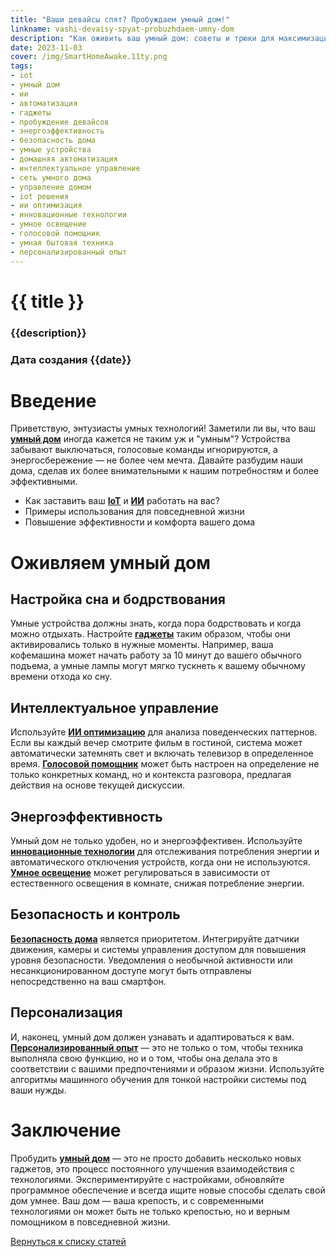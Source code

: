 ```yaml
---
title: "Ваши девайсы спят? Пробуждаем умный дом!"
linkname: vashi-devaisy-spyat-probuzhdaem-umny-dom
description: "Как оживить ваш умный дом: советы и трюки для максимизации потенциала IoT и ИИ."
date: 2023-11-03
cover: /img/SmartHomeAwake.11ty.png
tags: 
- iot
- умный дом
- ии
- автоматизация
- гаджеты
- пробуждение девайсов
- энергоэффективность
- безопасность дома
- умные устройства
- домашняя автоматизация
- интеллектуальное управление
- сеть умного дома
- управление домом
- iot решения
- ии оптимизация
- инновационные технологии
- умное освещение
- голосовой помощник
- умная бытовая техника
- персонализированный опыт
---
```


# {{ title }}
### {{description}}
### Дата создания {{date}}

# Введение

Приветствую, энтузиасты умных технологий! Заметили ли вы, что ваш **[умный дом](/)** иногда кажется не таким уж и "умным"? Устройства забывают выключаться, голосовые команды игнорируются, а энергосбережение — не более чем мечта. Давайте разбудим наши дома, сделав их более внимательными к нашим потребностям и более эффективными.

* Как заставить ваш **[IoT](/)** и **[ИИ](/)** работать на вас?
* Примеры использования для повседневной жизни
* Повышение эффективности и комфорта вашего дома

# Оживляем умный дом

## Настройка сна и бодрствования

Умные устройства должны знать, когда пора бодрствовать и когда можно отдыхать. Настройте **[гаджеты](/)** таким образом, чтобы они активировались только в нужные моменты. Например, ваша кофемашина может начать работу за 10 минут до вашего обычного подъема, а умные лампы могут мягко тускнеть к вашему обычному времени отхода ко сну.

## Интеллектуальное управление

Используйте **[ИИ оптимизацию](/)** для анализа поведенческих паттернов. Если вы каждый вечер смотрите фильм в гостиной, система может автоматически затемнять свет и включать телевизор в определенное время. **[Голосовой помощник](/)** может быть настроен на определение не только конкретных команд, но и контекста разговора, предлагая действия на основе текущей дискуссии.

## Энергоэффективность

Умный дом не только удобен, но и энергоэффективен. Используйте **[инновационные технологии](/)** для отслеживания потребления энергии и автоматического отключения устройств, когда они не используются. **[Умное освещение](/)** может регулироваться в зависимости от естественного освещения в комнате, снижая потребление энергии.

## Безопасность и контроль

**[Безопасность дома](/)** является приоритетом. Интегрируйте датчики движения, камеры и системы управления доступом для повышения уровня безопасности. Уведомления о необычной активности или несанкционированном доступе могут быть отправлены непосредственно на ваш смартфон.

## Персонализация

И, наконец, умный дом должен узнавать и адаптироваться к вам. **[Персонализированный опыт](/)** — это не только о том, чтобы техника выполняла свою функцию, но и о том, чтобы она делала это в соответствии с вашими предпочтениями и образом жизни. Используйте алгоритмы машинного обучения для тонкой настройки системы под ваши нужды.

# Заключение

Пробудить **[умный дом](/)** — это не просто добавить несколько новых гаджетов, это процесс постоянного улучшения взаимодействия с технологиями. Экспериментируйте с настройками, обновляйте программное обеспечение и всегда ищите новые способы сделать свой дом умнее. Ваш дом — ваша крепость, и с современными технологиями он может быть не только крепостью, но и верным помощником в повседневной жизни.

[Вернуться к списку статей](/)